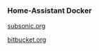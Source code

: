 ### Home-Assistant Docker

[subsonic.org](http://www.subsonic.org/)

[bitbucket.org](https://bitbucket.org/stlouisn/docker_subsonic/src)